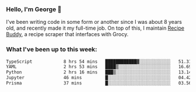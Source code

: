 ### Hello, I'm George 👋

I've been writing code in some form or another since I was about 8 years old, and recently made it my full-time job. On top of this, I maintain [Recipe Buddy](https://github.com/georgegebbett/recipe-buddy), a recipe scraper that interfaces with Grocy.  

<!--
**georgegebbett/georgegebbett** is a ✨ _special_ ✨ repository because its `README.md` (this file) appears on your GitHub profile.

Here are some ideas to get you started:

- 🔭 I’m currently working on ...
- 🌱 I’m currently learning ...
- 👯 I’m looking to collaborate on ...
- 🤔 I’m looking for help with ...
- 💬 Ask me about ...
- 📫 How to reach me: ...
- 😄 Pronouns: ...
- ⚡ Fun fact: ...
-->

### What I've been up to this week:
<!--START_SECTION:waka-->

```txt
TypeScript            8 hrs 54 mins   ████████████▓░░░░░░░░░░░░   51.31 %
YAML                  2 hrs 53 mins   ████▒░░░░░░░░░░░░░░░░░░░░   16.69 %
Python                2 hrs 16 mins   ███▒░░░░░░░░░░░░░░░░░░░░░   13.14 %
Jupyter               46 mins         █░░░░░░░░░░░░░░░░░░░░░░░░   04.42 %
Prisma                37 mins         █░░░░░░░░░░░░░░░░░░░░░░░░   03.56 %
```

<!--END_SECTION:waka-->
